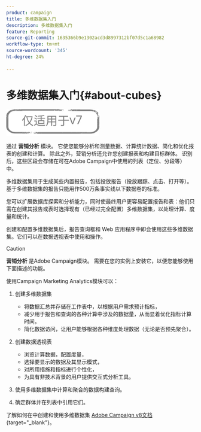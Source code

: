 ```yaml
---
product: campaign
title: 多维数据集入门
description: 多维数据集入门
feature: Reporting
source-git-commit: 1635366b9e1302acd3d8997312bf07d5c1a68982
workflow-type: tm+mt
source-wordcount: '345'
ht-degree: 24%

---
```


# 多维数据集入门{#about-cubes}

![](../../assets/v7-only.svg)

通过 **营销分析** 模块。 它使您能够分析和测量数据、计算统计数据、简化和优化报表的创建和计算。 除此之外，营销分析还允许您创建报表和构建目标群体。 识别后，这些区段会存储在可在Adobe Campaign中使用的列表（定位、分段等）中。

多维数据集用于生成某些内置报告，包括投放报告（投放跟踪、点击、打开等）。 基于多维数据集的报告只能用作500万条事实线以下数据卷的标准。

您可以扩展数据库探索和分析能力，同时使最终用户更容易配置报告和表：他们只需在创建其报告或表时选择现有（已经过完全配置）多维数据集，以处理计算、度量和统计。

创建和配置多维数据集后，报告查询框和 Web 应用程序中即会使用这些多维数据集。它们可以在数据透视表中使用和操作。

>[!CAUTION]
>
>**营销分析** 是Adobe Campaign模块。 需要在您的实例上安装它，以便您能够使用下面描述的功能。

使用Campaign Marketing Analytics模块可以：

1. 创建多维数据集

   * 将数据汇总并存储在工作表中，以根据用户需求预计指标，
   * 减少用于报告和查询的各种计算中涉及的数据量，从而显着优化指标计算时间，
   * 简化数据访问，让用户能够根据各种维度处理数据（无论是否预先聚合）。

1. 创建数据透视表

   * 浏览计算数据，配置度量，
   * 选择要显示的数据及其显示模式，
   * 对所用措施和指标进行个性化，
   * 为具有非技术背景的用户提供交互式分析工具。

1. 使用多维数据集中计算和聚合的数据构建查询。
1. 确定群体并在列表中引用它们。

了解如何在中创建和使用多维数据集 [Adobe Campaign v8文档](https://experienceleague.adobe.com/docs/campaign/campaign-v8/analytics/reports/cubes/gs-cubes.html){target=&quot;_blank&quot;}。